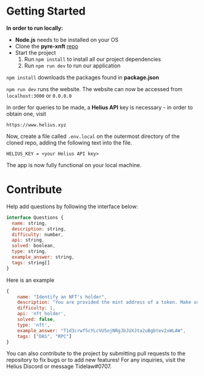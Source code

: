 # **Getting Started**

**In order to run locally:**


- **Node.js** needs to be installed on your OS
- Clone the **pyre-xnft** [repo](https://github.com/Tidelaw/pyre.git)
- Start the project
    1. Run `npm install` to install all our project dependencies
    2. Run `npm run dev` to run our application


`npm install` downloads the packages found in **package.json**

`npm run dev` runs the website. The website can now be accessed from `localhost:3000` or `0.0.0.0`

In order for queries to be made, a **Helius API** key is necessary - in order to obtain one, visit 

`https://www.helius.xyz `

Now, create a file called `.env.local` on the outermost directory of the cloned repo, adding the following text into the file.

```
HELIUS_KEY = <your Helius API key>
```
The app is now fully functional on your local machine.


# **Contribute**

Help add questions by following the interface below:

``` javascript
interface Questions {
  name: string,
  description: string,
  difficulty: number,
  api: string,
  solved: boolean,
  type: string,
  example_answer: string,
  tags: string[]
}
```

Here is an example
```js
{
    name: "Identify an NFT's holder",
    description: "You are provided the mint address of a token. Make use of Helius's services to identify the holder of the provided NFT token address.",
    difficulty: 1,
    api: 'nft_holder',
    solved: false,
    type: 'nft',
    example_answer: "T1d3crwf5cYLcVU5ojNRgJbJUXJta2uBgbtev2xWLAW",
    tags: ["DAS", "RPC"]
}
```

You can also contribute to the project by submitting pull requests to the repository to fix bugs or to add new features! For any inquiries, visit the Helius Discord or message Tidelaw#0707.